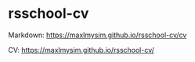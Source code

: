 # rsschool-cv

Markdown: https://maxlmysim.github.io/rsschool-cv/cv

CV: https://maxlmysim.github.io/rsschool-cv/
